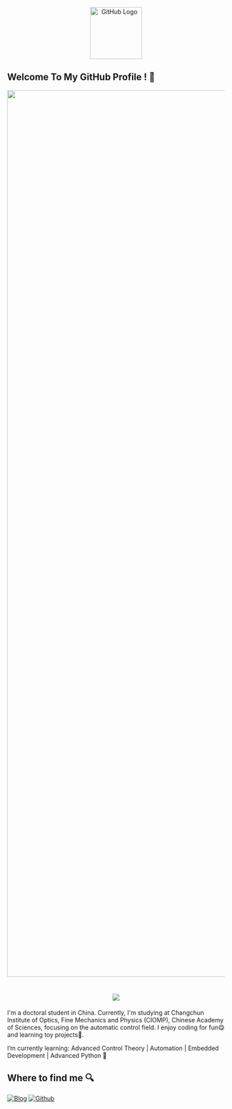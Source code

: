 <div align="center">
<img src="https://cdn.jsdelivr.net/gh/yang-tian-hub/PictureBed/github_logo.gif" alt="GitHub Logo" width="120" height="120" />
</div>

## Welcome To My GitHub Profile ! 👋
<div align="center"><img src="https://cdn.jsdelivr.net/gh/yang-tian-hub/yang-tian-hub/assets/github-contribution-grid-snake.svg" width="2048" /></div>

<h1 align="center"> <a href="https://blog.ytadx.cn/"> <img src="https://readme-typing-svg.herokuapp.com/?lines=今日事，今日毕!;活着就是一个个无可替代的;日子的累积;小杨同学祝您今天愉快!&center=true&size=27"> </a> </h1>

I'm a doctoral student in China. Currently, I'm studying at Changchun Institute of Optics, Fine Mechanics and Physics (CIOMP), Chinese Academy of Sciences, focusing on the automatic control field. I enjoy coding for fun😋 and learning toy projects🎈.

I’m currently learning: Advanced Control Theory | Automation | Embedded Development | Advanced Python 🌱

## Where to find me 🔍 

<p><a href="https://blog.ytadx.cn" target="_blank"><img alt="Blog" src="https://img.shields.io/badge/Blog-%23FF4088.svg?&style=for-the-badge&logo=hugo&logoColor=white" /></a> <a href="https://github.com/yang-tian-hub" target="_blank"><img alt="Github" src="https://img.shields.io/badge/GitHub-%2312100E.svg?&style=for-the-badge&logo=Github&logoColor=white" /></a> 
</p>



<!--
**yang-tian-hub/yang-tian-hub** is a ✨ _special_ ✨ repository because its `README.md` (this file) appears on your GitHub profile.

<div align="center"><img src="https://cdn.jsdelivr.net/gh/yang-tian-hub/yang-tian-hub/assets/github-contribution-grid-snake.svg" /></div>

Here are some ideas to get you started:

- 🔭 I’m currently working on ...
- 🌱 I’m currently learning ...
- 👯 I’m looking to collaborate on ...
- 🤔 I’m looking for help with ...
- 💬 Ask me about ...
- 📫 How to reach me: ...
- 😄 Pronouns: ...
- ⚡ Fun fact: ...
-->

